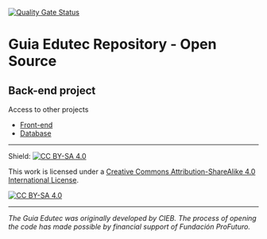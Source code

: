 [![Quality Gate Status](https://sonarcloud.io/api/project_badges/measure?project=EL-BID_geos-backend&metric=alert_status)](https://sonarcloud.io/summary/new_code?id=EL-BID_geos-backend)

# Guia Edutec Repository - Open Source

## Back-end project



Access to other projects
* [Front-end](https://github.com/EL-BID/geos-frontend)
* [Database](https://github.com/EL-BID/geos-database)


---
Shield: [![CC BY-SA 4.0][cc-by-sa-shield]][cc-by-sa]

This work is licensed under a
[Creative Commons Attribution-ShareAlike 4.0 International License][cc-by-sa].

[![CC BY-SA 4.0][cc-by-sa-image]][cc-by-sa]

[cc-by-sa]: http://creativecommons.org/licenses/by-sa/4.0/
[cc-by-sa-image]: https://licensebuttons.net/l/by-sa/4.0/88x31.png
[cc-by-sa-shield]: https://img.shields.io/badge/License-CC%20BY--SA%204.0-lightgrey.svg

---
_The Guia Edutec was originally developed by CIEB. The process of opening the code has made possible by financial support of Fundación ProFuturo._
